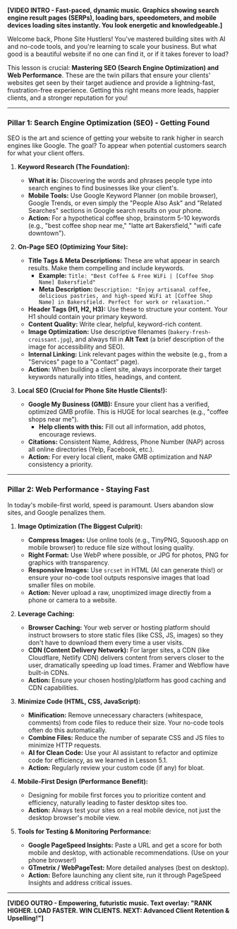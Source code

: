 **[VIDEO INTRO - Fast-paced, dynamic music. Graphics showing search engine result pages (SERPs), loading bars, speedometers, and mobile devices loading sites instantly. You look energetic and knowledgeable.]**

Welcome back, Phone Site Hustlers! You've mastered building sites with AI and no-code tools, and you're learning to scale your business. But what good is a beautiful website if no one can find it, or if it takes forever to load?

This lesson is crucial: **Mastering SEO (Search Engine Optimization) and Web Performance**. These are the twin pillars that ensure your clients' websites get seen by their target audience and provide a lightning-fast, frustration-free experience. Getting this right means more leads, happier clients, and a stronger reputation for you!

---

### **Pillar 1: Search Engine Optimization (SEO) - Getting Found**

SEO is the art and science of getting your website to rank higher in search engines like Google. The goal? To appear when potential customers search for what your client offers.

1.  **Keyword Research (The Foundation):**
    * **What it is:** Discovering the words and phrases people type into search engines to find businesses like your client's.
    * **Mobile Tools:** Use Google Keyword Planner (on mobile browser), Google Trends, or even simply the "People Also Ask" and "Related Searches" sections in Google search results on your phone.
    * **Action:** For a hypothetical coffee shop, brainstorm 5-10 keywords (e.g., "best coffee shop near me," "latte art Bakersfield," "wifi cafe downtown").

2.  **On-Page SEO (Optimizing Your Site):**
    * **Title Tags & Meta Descriptions:** These are what appear in search results. Make them compelling and include keywords.
        * **Example:** `Title: "Best Coffee & Free WiFi | [Coffee Shop Name] Bakersfield"`
        * **Meta Description:** `Description: "Enjoy artisanal coffee, delicious pastries, and high-speed WiFi at [Coffee Shop Name] in Bakersfield. Perfect for work or relaxation."`
    * **Header Tags (H1, H2, H3):** Use these to structure your content. Your H1 should contain your primary keyword.
    * **Content Quality:** Write clear, helpful, keyword-rich content.
    * **Image Optimization:** Use descriptive filenames (`bakery-fresh-croissant.jpg`), and always fill in **Alt Text** (a brief description of the image for accessibility and SEO).
    * **Internal Linking:** Link relevant pages within the website (e.g., from a "Services" page to a "Contact" page).
    * **Action:** When building a client site, always incorporate their target keywords naturally into titles, headings, and content.

3.  **Local SEO (Crucial for Phone Site Hustle Clients!):**
    * **Google My Business (GMB):** Ensure your client has a verified, optimized GMB profile. This is HUGE for local searches (e.g., "coffee shops near me").
        * **Help clients with this:** Fill out all information, add photos, encourage reviews.
    * **Citations:** Consistent Name, Address, Phone Number (NAP) across all online directories (Yelp, Facebook, etc.).
    * **Action:** For every local client, make GMB optimization and NAP consistency a priority.

---

### **Pillar 2: Web Performance - Staying Fast**

In today's mobile-first world, speed is paramount. Users abandon slow sites, and Google penalizes them.

1.  **Image Optimization (The Biggest Culprit):**
    * **Compress Images:** Use online tools (e.g., TinyPNG, Squoosh.app on mobile browser) to reduce file size without losing quality.
    * **Right Format:** Use WebP where possible, or JPG for photos, PNG for graphics with transparency.
    * **Responsive Images:** Use `srcset` in HTML (AI can generate this!) or ensure your no-code tool outputs responsive images that load smaller files on mobile.
    * **Action:** Never upload a raw, unoptimized image directly from a phone or camera to a website.

2.  **Leverage Caching:**
    * **Browser Caching:** Your web server or hosting platform should instruct browsers to store static files (like CSS, JS, images) so they don't have to download them every time a user visits.
    * **CDN (Content Delivery Network):** For larger sites, a CDN (like Cloudflare, Netlify CDN) delivers content from servers closer to the user, dramatically speeding up load times. Framer and Webflow have built-in CDNs.
    * **Action:** Ensure your chosen hosting/platform has good caching and CDN capabilities.

3.  **Minimize Code (HTML, CSS, JavaScript):**
    * **Minification:** Remove unnecessary characters (whitespace, comments) from code files to reduce their size. Your no-code tools often do this automatically.
    * **Combine Files:** Reduce the number of separate CSS and JS files to minimize HTTP requests.
    * **AI for Clean Code:** Use your AI assistant to refactor and optimize code for efficiency, as we learned in Lesson 5.1.
    * **Action:** Regularly review your custom code (if any) for bloat.

4.  **Mobile-First Design (Performance Benefit):**
    * Designing for mobile first forces you to prioritize content and efficiency, naturally leading to faster desktop sites too.
    * **Action:** Always test your sites on a real mobile device, not just the desktop browser's mobile view.

5.  **Tools for Testing & Monitoring Performance:**
    * **Google PageSpeed Insights:** Paste a URL and get a score for both mobile and desktop, with actionable recommendations. (Use on your phone browser!)
    * **GTmetrix / WebPageTest:** More detailed analyses (best on desktop).
    * **Action:** Before launching any client site, run it through PageSpeed Insights and address critical issues.

---

**[VIDEO OUTRO - Empowering, futuristic music. Text overlay: "RANK HIGHER. LOAD FASTER. WIN CLIENTS. NEXT: Advanced Client Retention & Upselling!"]**
